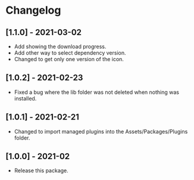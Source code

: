# Changelog

## [1.1.0] - 2021-03-02

- Add showing the download progress.
- Add other way to select dependency version.
- Changed to get only one version of the icon.

## [1.0.2] - 2021-02-23

- Fixed a bug where the lib folder was not deleted when nothing was installed.

## [1.0.1] - 2021-02-21

- Changed to import managed plugins into the Assets/Packages/Plugins folder.

## [1.0.0] - 2021-02

- Release this package.
